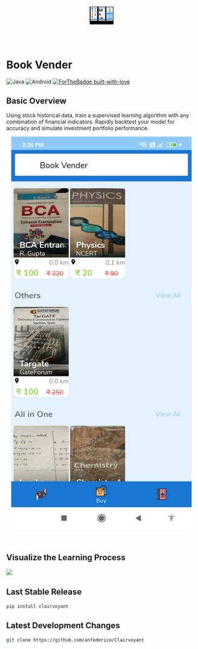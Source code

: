 <p align="center"><img width=12.5% src="https://github.com/bookvender/bookvender/blob/master/media/collage.jpg"></p>

<br>
<br>

# Book Vender

![Java](https://img.shields.io/badge/java-SE8-blue.svg)
![Android](https://img.shields.io/badge/android-minapi14-green.svg)
[![ForTheBadge built-with-love](http://ForTheBadge.com/images/badges/built-with-love.svg)](https://GitHub.com/Naereen/)

## Basic Overview

Using stock historical data, train a supervised learning algorithm with any combination of financial indicators. Rapidly backtest your model for accuracy and simulate investment portfolio performance. 
<p align="center"><img width=95% height=50% src="https://github.com/bookvender/bookvender/blob/master/media/buy.jpg"></p>

<br>

## Visualize the Learning Process
<img src="https://github.com/anfederico/Clairvoyant/blob/master/media/Learning.gif" width=40%>

<br>

## Last Stable Release
```python
pip install clairvoyant
```

## Latest Development Changes
```bash
git clone https://github.com/anfederico/Clairvoyant
```

